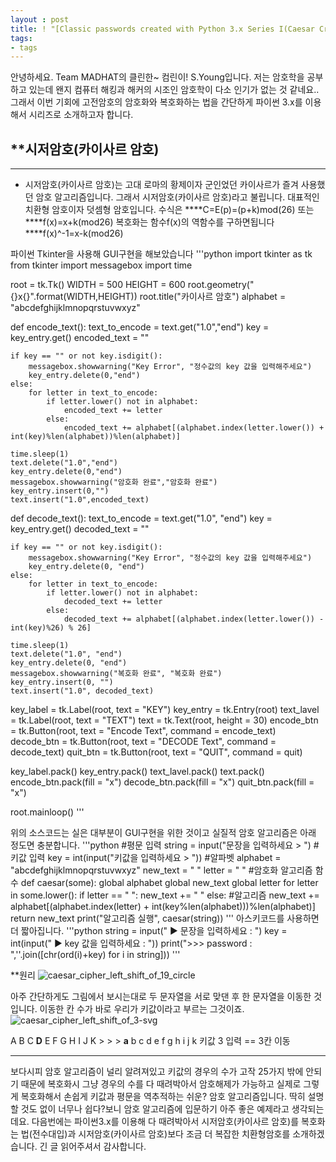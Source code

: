 ```yaml
---
layout : post
title: ! "[Classic passwords created with Python 3.x Series I(Caesar Crypto)]Classic passwords created with Python 3.x Series I(Caesar Crypto)"
tags:
- tags
---
```


안녕하세요. Team MADHAT의 클린한~ 컴린이! S.Young입니다.
저는 암호학을 공부하고 있는데 왠지 컴퓨터 해킹과 해커의 시조인 암호학이 다소 인기가 없는 것 같네요..
그래서 이번 기회에 고전암호의 암호화와 복호화하는 법을 간단하게 파이썬 3.x를 이용해서 시리즈로 소개하고자 합니다.

**시저암호(카이사르 암호)
------
************
* 시저암호(카이사르 암호)는 고대 로마의 황제이자 군인었던 카이사르가 즐겨 사용했던 암호 알고리즘입니다.
그래서 시저암호(카이사르 암호)라고 불립니다.
대표적인 치환형 암호이자 덧셈형 암호입니다.
수식은 ****C=E(p)=(p+k)mod(26) 또는 ****f(x)=x+k(mod26)
복호화는 함수f(x)의 역함수를 구하면됩니다 ****f(x)^-1=x-k(mod26)

파이썬 Tkinter을 사용해 GUI구현을 해보았습니다
'''python
import tkinter as tk
from tkinter import messagebox
import time

root = tk.Tk()
WIDTH = 500
HEIGHT = 600
root.geometry("{}x{}".format(WIDTH,HEIGHT))
root.title("카이사르 암호")
alphabet = "abcdefghijklmnopqrstuvwxyz"

def encode_text():
    text_to_encode = text.get("1.0","end")
    key = key_entry.get()
    encoded_text = ""

    if key == "" or not key.isdigit():
        messagebox.showwarning("Key Error", "정수값의 key 값을 입력해주세요")
        key_entry.delete(0,"end")
    else:
        for letter in text_to_encode:
            if letter.lower() not in alphabet:
                encoded_text += letter
            else:
                encoded_text += alphabet[(alphabet.index(letter.lower()) + int(key)%len(alphabet))%len(alphabet)]

    time.sleep(1)
    text.delete("1.0","end")
    key_entry.delete(0,"end")
    messagebox.showwarning("암호화 완료","암호화 완료")
    key_entry.insert(0,"")
    text.insert("1.0",encoded_text)

def decode_text():
    text_to_encode = text.get("1.0", "end")
    key = key_entry.get()
    decoded_text = ""

    if key == "" or not key.isdigit():
        messagebox.showwarning("Key Error", "정수값의 key 값을 입력해주세요")
        key_entry.delete(0, "end")
    else:
        for letter in text_to_encode:
            if letter.lower() not in alphabet:
                decoded_text += letter
            else:
                decoded_text += alphabet[(alphabet.index(letter.lower()) - int(key)%26) % 26]

    time.sleep(1)
    text.delete("1.0", "end")
    key_entry.delete(0, "end")
    messagebox.showwarning("복호화 완료", "복호화 완료")
    key_entry.insert(0, "")
    text.insert("1.0", decoded_text)

key_label = tk.Label(root, text = "KEY")
key_entry = tk.Entry(root)
text_lavel = tk.Label(root, text = "TEXT")
text = tk.Text(root, height = 30)
encode_btn = tk.Button(root, text = "Encode Text", command = encode_text)
decode_btn = tk.Button(root, text = "DECODE Text", command = decode_text)
quit_btn = tk.Button(root, text = "QUIT", command = quit)

key_label.pack()
key_entry.pack()
text_lavel.pack()
text.pack()
encode_btn.pack(fill = "x")
decode_btn.pack(fill = "x")
quit_btn.pack(fill = "x")

root.mainloop()
'''

위의 소스코드는 실은 대부분이 GUI구현을 위한 것이고 실질적 암호 알고리즘은 아래 정도면 충분합니다.
'''python
#평문 입력
string = input("문장을 입력하세요 > ")
#키값 입력
key = int(input("키값을 입력하세요 > "))
#알파벳
alphabet = "abcdefghijklmnopqrstuvwxyz"
new_text = " "
letter = " "
#암호화 알고리즘 함수
def caesar(some):
    global alphabet
    global new_text
    global letter
    for letter in some.lower():
        if letter == " ":
            new_text += " "
        else:
            #알고리즘
            new_text += alphabet[(alphabet.index(letter) + int(key%len(alphabet)))%len(alphabet)]
    return new_text
print("알고리즘 실행", caesar(string))
'''
아스키코드를 사용하면 더 짧아집니다.
'''python
string = input(" ▶ 문장을 입력하세요 : ")
key = int(input(" ▶ key 값을 입력하세요 : "))
print(">>> password : ",''.join([chr(ord(i)+key) for i in string]))
'''

**원리
![caesar_cipher_left_shift_of_19_circle](https://github.com/go-madhat/go-madhat.github.io/blob/master/images/Classic%20passwords%20created%20with%20Python%203.x%20Series%20I(Caesar%20Crypto)/caesar_cipher_left_shift_of_19_circle.png)

아주 간단하게도 그림에서 보시는대로 두 문자열을 서로 맞댄 후 한 문자열을 이동한 것입니다.
이동한 칸 수가 바로 우리가 키값이라고 부르는 그것이죠.
![caesar_cipher_left_shift_of_3-svg](https://github.com/go-madhat/go-madhat.github.io/blob/master/images/Classic%20passwords%20created%20with%20Python%203.x%20Series%20I(Caesar%20Crypto)/caesar_cipher_left_shift_of_3-svg.png)

   A B C **D** E F G H I J K
    > > >
 __a__ b c d e f g h i j k
 키값 3 입력 == 3칸 이동

************
보다시피 암호 알고리즘이 널리 알려져있고 키값의 경우의 수가 고작 25가지 밖에 안되기 때문에 복호화시 그냥 경우의 수를 다 때려박아서 
암호해제가 가능하고 실제로 그렇게 복호화해서 손쉽게 키값과 평문을 역추적하는 쉬운? 암호 알고리즘입니다.
딱히 설명할 것도 없이 너무나 쉽다?보니 암호 알고리즘에 입문하기 아주 좋은 예제라고 생각되는데요.
다음번에는 파이썬3.x를 이용해 다 때려박아서 시저암호(카이사르 암호)를 복호화는 법(전수대입)과 시저암호(카이사르 암호)보다 조금 더 
복잡한 치환형암호를 소개하겠습니다.
긴 글 읽어주셔서 감사합니다.
